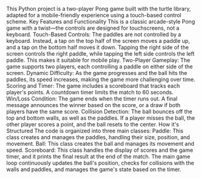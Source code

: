 This Python project is a two-player Pong game built with the turtle library, adapted for a mobile-friendly experience using a touch-based control scheme.
​Key Features and Functionality
​This is a classic arcade-style Pong game with a twist—the controls are designed for touchscreens, not a keyboard.
​Touch-Based Controls: The paddles are not controlled by a keyboard. Instead, a tap on the top half of the screen moves a paddle up, and a tap on the bottom half moves it down. Tapping the right side of the screen controls the right paddle, while tapping the left side controls the left paddle. This makes it suitable for mobile play.
​Two-Player Gameplay: The game supports two players, each controlling a paddle on either side of the screen.
​Dynamic Difficulty: As the game progresses and the ball hits the paddles, its speed increases, making the game more challenging over time.
​Scoring and Timer: The game includes a scoreboard that tracks each player's points. A countdown timer limits the match to 60 seconds.
​Win/Loss Condition: The game ends when the timer runs out. A final message announces the winner based on the score, or a draw if both players have the same score.
​Collision Detection: The ball bounces off the top and bottom walls, as well as the paddles. If a player misses the ball, the other player scores a point, and the ball resets to the center.
​How it's Structured
​The code is organized into three main classes:
​Paddle: This class creates and manages the paddles, handling their size, position, and movement.
​Ball: This class creates the ball and manages its movement and speed.
​Scoreboard: This class handles the display of scores and the game timer, and it prints the final result at the end of the match.
​The main game loop continuously updates the ball's position, checks for collisions with the walls and paddles, and manages the game's state based on the timer.
